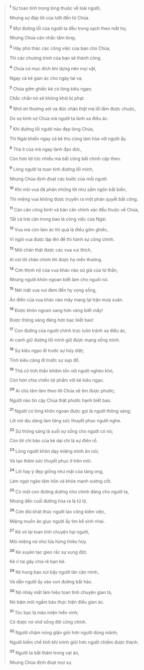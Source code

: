 > <sup><b>1</b></sup> Sự toan tính trong lòng thuộc về loài người,
> 
> Nhưng sự đáp lời của lưỡi đến từ Chúa.
> 
> <sup><b>2</b></sup> Mọi đường lối của người ta đều trong sạch theo mắt họ;
> 
> Nhưng Chúa cân nhắc tấm lòng.
>
> <sup><b>3</b></sup> Hãy phó thác các công việc của bạn cho Chúa,
> 
> Thì các chương trình của bạn sẽ thành công.
>
> <sup><b>4</b></sup> Chúa có mục đích khi dựng nên mọi vật,
> 
> Ngay cả kẻ gian ác cho ngày tai vạ.
> 
> <sup><b>5</b></sup> Chúa gớm ghiếc kẻ có lòng kiêu ngạo;
> 
> Chắc chắn nó sẽ không khỏi bị phạt.
> 
> <sup><b>6</b></sup> Nhờ ơn thương xót và đức chân thật mà lỗi lầm được chuộc,
> 
> Do sự kính sợ Chúa mà người ta lánh xa điều ác.
>
> <sup><b>7</b></sup> Khi đường lối người nào đẹp lòng Chúa,
> 
> Thì Ngài khiến ngay cả kẻ thù cũng làm hòa với người ấy.
>
> <sup><b>8</b></sup> Thà ít của mà ngay lành đạo đức,
> 
> Còn hơn lợi tức nhiều mà bất công bất chính cặp theo.
> 
> <sup><b>9</b></sup> Lòng người ta toan tính đường lối mình,
> 
> Nhưng Chúa định đoạt các bước của mỗi người.
> 
> <sup><b>10</b></sup> Khi môi vua đã phán những lời như sấm ngôn bất biến,
> 
> Thì miệng vua không được truyền ra một phán quyết bất công.
> 
> <sup><b>11</b></sup> Cán cân công bình và bàn cân chính xác đều thuộc về Chúa,
> 
> Tất cả trái cân trong bao là công việc của Ngài.
> 
> <sup><b>12</b></sup> Vua mà còn làm ác thì quả là điều gớm ghiếc,
> 
> Vì ngôi vua được lập lên để thi hành sự công chính.
> 
> <sup><b>13</b></sup> Môi chân thật được các vua vui thích,
> 
> Ai nói lời chân chính thì được họ mến thương.
> 
> <sup><b>14</b></sup> Cơn thịnh nộ của vua khác nào sứ giả của tử thần,
> 
> Nhưng người khôn ngoan biết làm cho nguôi nó.
> 
> <sup><b>15</b></sup> Nét mặt vua vui đem đến hy vọng sống,
> 
> Ân điển của vua khác nào mây mang lại trận mưa xuân.
>
> <sup><b>16</b></sup> Ðược khôn ngoan sang hơn vàng biết mấy!
> 
> Ðược thông sáng đáng hơn bạc biết bao!
> 
> <sup><b>17</b></sup> Con đường của người chính trực luôn tránh xa điều ác,
> 
> Ai canh giữ đường lối mình giữ được mạng sống mình.
>
> <sup><b>18</b></sup> Sự kiêu ngạo đi trước sự hủy diệt;
> 
> Tính kiêu căng đi trước sự sụp đổ.
> 
> <sup><b>19</b></sup> Thà có tinh thần khiêm tốn với người nghèo khó,
> 
> Còn hơn chia chiến lợi phẩm với kẻ kiêu ngạo.
>
> <sup><b>20</b></sup> Ai chú tâm làm theo lời Chúa sẽ tìm được phước;
> 
> Người nào tin cậy Chúa thật phước hạnh biết bao.
>
> <sup><b>21</b></sup> Người có lòng khôn ngoan được gọi là người thông sáng;
> 
> Lời nói dịu dàng làm tăng sức thuyết phục người nghe.
> 
> <sup><b>22</b></sup> Sự thông sáng là suối sự sống cho người có nó;
> 
> Còn lời chỉ bảo của kẻ dại chỉ là sự điên rồ.
> 
> <sup><b>23</b></sup> Lòng người khôn dạy miệng mình ăn nói;
> 
> Và tạo thêm sức thuyết phục ở trên môi.
>
> <sup><b>24</b></sup> Lời hay ý đẹp giống như mật của tàng ong,
> 
> Làm ngọt ngào tâm hồn và khỏe mạnh xương cốt.
>
> <sup><b>25</b></sup> Có một con đường dường như chính đáng cho người ta,
> 
> Nhưng đến cuối đường hóa ra là tử lộ.
>
> <sup><b>26</b></sup> Cơn đói khát thúc người lao công kiếm việc,
> 
> Miệng muốn ăn giục người ấy tìm kế sinh nhai.
>
> <sup><b>27</b></sup> Kẻ vô lại toan tính chuyện hại người,
> 
> Môi miệng nó như lửa hừng thiêu hủy.
> 
> <sup><b>28</b></sup> Kẻ xuyên tạc gieo rắc sự xung đột;
> 
> Kẻ rỉ tai gây chia rẽ bạn bè.
> 
> <sup><b>29</b></sup> Kẻ hung bạo xúi bậy người lân cận mình,
> 
> Và dẫn người ấy vào con đường bất hảo.
> 
> <sup><b>30</b></sup> Nó nháy mắt làm hiệu toan tính chuyện gian tà,
> 
> Nó bặm môi ngầm bảo thực hiện điều gian ác.
>
> <sup><b>31</b></sup> Tóc bạc là mão miện hiển vinh;
> 
> Có được nó nhờ sống đời công chính.
>
> <sup><b>32</b></sup> Người chậm nóng giận giỏi hơn người dũng mãnh;
> 
> Người kiềm chế tính khí mình giỏi hơn người chiếm được thành.
> 
> <sup><b>33</b></sup> Người ta bắt thăm trong vạt áo,
> 
> Nhưng Chúa định đoạt mọi sự.